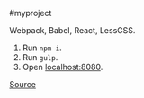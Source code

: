 #myproject

Webpack, Babel, React, LessCSS.

1. Run `npm i`.
2. Run `gulp`.
3. Open [localhost:8080](http://localhost:8080).

[Source](https://github.com/ramkulkarni1/WebpackBlitzReactStarter)